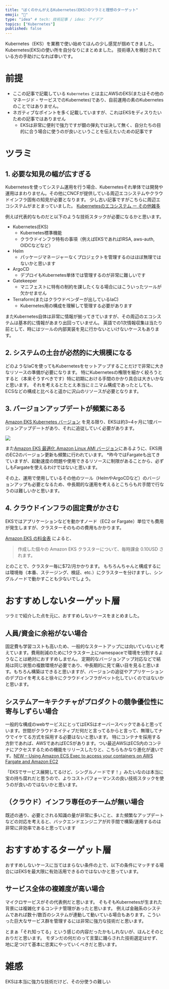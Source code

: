 ```yaml
---
title: "ぼくのかんがえるKubernetes(EKS)のツラミと理想のターゲット"
emoji: "🌊"
type: "idea" # tech: 技術記事 / idea: アイデア
topics: ["Kubernetes"]
published: false
---
```


Kubernetes（EKS）を業務で使い始めてほんの少し感覚が掴めてきました。Kubernetes(EKS)の使い所を自分なりにまとめました。
技術導入を検討されている方の手助けになれば幸いです。

# 前提
- ここの記事で記載している `Kubernetes` とは主にAWSのEKS(またはその他のマネージド・サービスでのKubernetes)であり、自前運用の素のKubernetesのことではありません。
- ネガティブなポイントを多く記載していますが、これはEKSをディスりたいための記事ではありません
  - EKSは非常に便利で強力ですが銀の弾丸では決して無く、自分たちの目的に合う場合に使うのが良いということを伝えたいための記事です

# ツラミ
## 1. 必要な知見の幅が広すぎる
Kubernetesを使ってシステム運用を行う場合、Kubernetesそれ単体では開発や運用はまわりません。その他にCNCFが提供している周辺エコシステムやクラウドインフラ固有の知見が必要となります。
少し古い記事ですがこちらに周辺エコシステムがまとまっていました。 [Kubernetesのエコシステム ー その他雑多](https://www.kaitoy.xyz/2019/09/23/k8s-ecosystem-misc/)

例えば代表的なものだと以下のような技術スタックが必要になるかと思います。

- Kubernetes(EKS)
    - Kubernetes標準機能
    - クラウドインフラ特有の事項（例えばEKSであればIRSA, aws-auth, OIDCなどなど）
- Helm
  - パッケージマネージャーなくプロジェクトを管理するのはほぼ無理ではないかと思います
- ArgoCD
  - デプロイもKubernetes単体では管理するのが非常に難しいです
- Gatekeeper
  - マニフェストに特有の制約を課したくなる場合にはこういったツールが欠かせません
- Terraform(またはクラウドベンダーが出しているIaC)
  - Kubernetes用の構成を理解して管理する必要があります

またKubernetes自体は非常に情報が揃ってきていますが、その周辺のエコシステムは基本的に情報があまり出回っていません。
英語での1次情報収集は当たり前として、時にはツールの内部実装を見に行かないといけないケースもあります。

## 2. システムの土台が必然的に大規模になる
どのようなIaCを使ってもKubernetesをセットアップすることだけで非常に大きなリソースの準備が必要になります。
特にKubernetesの権限を細かく絞ろうとすると（本来そうすべきです）特に初期における手間のかかり具合は大きいかなと思います。
それを考えるとたとえ本当にミニマム構成であったとしても、ECSなどの構成と比べると遥かに沢山のリソースが必要となります。

## 3. バージョンアップデートが頻繁にある
[Amazon EKS Kubernetes バージョン](https://docs.aws.amazon.com/ja_jp/eks/latest/userguide/kubernetes-versions.html) を見る限り、EKSは約3~4ヶ月に1度バージョンアップデートがあり、それに追従していく必要があります。

![](https://storage.googleapis.com/zenn-user-upload/jq9yzkfw35e1lesae0oo71k8o8rq)

また[Amazon EKS 最適化 Amazon Linux AMI バージョン](https://docs.aws.amazon.com/ja_jp/eks/latest/userguide/eks-linux-ami-versions.html)にあるように、EKS用のEC2のバージョン更新も頻繁に行われています。
*昨今ではFargateも出てきていますが、起動速度の問題や使用できるリソースに制限があることから、必ずしもFargateを使えるわけではないと思います。

その上、運用で使用しているその他のツール（HelmやArgoCDなど）のバージョンアップも必要となるため、中長期的な運用を考えるとこちらも片手間で行なうのは難しいかと思います。

## 4. クラウドインフラの固定費がかさむ
EKSではアプリケーションなどを動かすノード（EC2 or Fargate）単位でも費用が発生しますが、クラスターそのものの費用もかかります。

[Amazon EKS の料金表](https://aws.amazon.com/jp/eks/pricing/) によると、

> 作成した個々の Amazon EKS クラスターについて、毎時課金 0.10USD されます。

とのことで、クラスター毎に$72/月かかります。
もちろんちゃんと構成するには環境毎（本番、ステージング、検証、etc.）にクラスターを分けますし、シングルノードで動かすことも少ないでしょう。


# おすすめしないターゲット層
ツラミで紹介した点を元に、おすすめしないケースをまとめました。

## 人員/資金に余裕がない場合
固定費も学習コストも高いため、一般的なスタートアップには向いていないと考えています。費用削減のために1クラスター上にnamespaceで環境を分割するようなことは絶対におすすめしません。
定期的なバージョンアップ対応などで結局は同じ状態の複数環境が必要であり、中長期的に見て痛い目を見ると思います。もちろん構築はできると思いますが、バージョンの追従やアプリケーションのデプロイを考えると徐々にクラウドインフラがペット化していくのではないかと思います。

## システムアーキテクチャがプロダクトの競争優位性に寄与しずらい場合
一般的な構成のwebサービスにとってはEKSはオーバースペックであると思っています。世間がクラウドネイティブだ何だと言ってるからと言って、無理してナウでイケてる方式を採用する必要はないと思います。
特にコンテナを採用する方針であれば、AWSであればECSがあります。つい最近AWSはECS内のコンテナにアクセスするための機能をリリースしたりと、こちらもかなり進化が速いです。[NEW – Using Amazon ECS Exec to access your containers on AWS Fargate and Amazon EC2](https://aws.amazon.com/jp/blogs/containers/new-using-amazon-ecs-exec-access-your-containers-fargate-ec2/)

「EKSでサービス展開してるけど、シングルノードです！」みたいなのは本当に宝の持ち腐れだと思うので、よりコストパフォーマンスの良い技術スタックを使うのが良いのではないかと思います。

## （クラウド）インフラ専任のチームが無い場合
既述の通り、必要とされる知識の量が非常に多いこと、また頻繁なアップデートなどの対応を考えると、バックエンドエンジニアが片手間で構築/運用するのは非常に非効率であると思っています

# おすすめするターゲット層
おすすめしないケースに当てはまらない条件の上で、以下の条件にマッチする場合にはEKSを最大限に有効活用できるのではないかと思っています。

## サービス全体の複雑度が高い場合
マイクロサービスがその代表例だと思います。 そもそもKubernetesが生まれた背景には複雑化するコンテナ管理があったと思います。
例えば金融系のシステムであれば数十/数百のシステムが連動して動いている場合もあります。こういった巨大なサービス群を管理するには非常に強力な技術だと思います。

とまぁ「それ知ってる」という感じの内容だったかもしれないが、ほんとそのとおりだと思います。
モダンだの何だのって言葉に踊らされた技術選定はせず、地に足つけて基本に忠実にやっていくべきだと思います。

# 雑感
EKSは本当に強力な技術だけど、その分使うの難しい